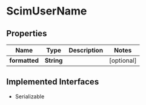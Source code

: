 

# ScimUserName


## Properties

Name | Type | Description | Notes
------------ | ------------- | ------------- | -------------
**formatted** | **String** |  |  [optional]


## Implemented Interfaces

* Serializable


